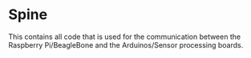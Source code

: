 # Spine

This contains all code that is used for the communication between the Raspberry Pi/BeagleBone and the Arduinos/Sensor processing boards.